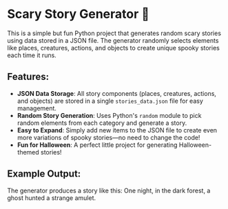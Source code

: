 # Scary Story Generator 🎃

This is a simple but fun Python project that generates random scary stories using data stored in a JSON file. The generator randomly selects elements like places, creatures, actions, and objects to create unique spooky stories each time it runs.

## Features:
- **JSON Data Storage**: All story components (places, creatures, actions, and objects) are stored in a single `stories_data.json` file for easy management.
- **Random Story Generation**: Uses Python's `random` module to pick random elements from each category and generate a story.
- **Easy to Expand**: Simply add new items to the JSON file to create even more variations of spooky stories—no need to change the code!
- **Fun for Halloween**: A perfect little project for generating Halloween-themed stories!

## Example Output:
The generator produces a story like this:
One night, in the dark forest, a ghost hunted a strange amulet.
